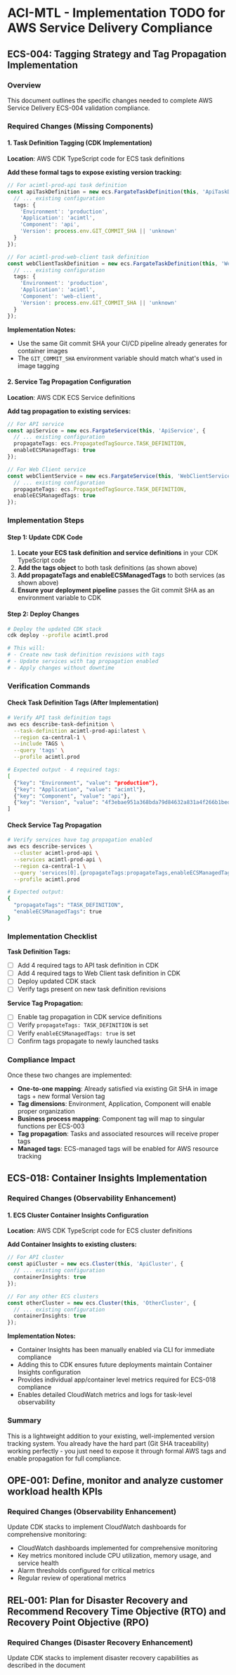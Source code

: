 # ACI-MTL - Implementation TODO for AWS Service Delivery Compliance

## ECS-004: Tagging Strategy and Tag Propagation Implementation

### Overview
This document outlines the specific changes needed to complete AWS Service Delivery ECS-004 validation compliance.

### Required Changes (Missing Components)

#### 1. Task Definition Tagging (CDK Implementation)

**Location**: AWS CDK TypeScript code for ECS task definitions

**Add these formal tags to expose existing version tracking:**
```typescript
// For acimtl-prod-api task definition
const apiTaskDefinition = new ecs.FargateTaskDefinition(this, 'ApiTaskDef', {
  // ... existing configuration
  tags: {
    'Environment': 'production',
    'Application': 'acimtl',
    'Component': 'api',
    'Version': process.env.GIT_COMMIT_SHA || 'unknown'
  }
});

// For acimtl-prod-web-client task definition
const webClientTaskDefinition = new ecs.FargateTaskDefinition(this, 'WebClientTaskDef', {
  // ... existing configuration
  tags: {
    'Environment': 'production',
    'Application': 'acimtl',
    'Component': 'web-client',
    'Version': process.env.GIT_COMMIT_SHA || 'unknown'
  }
});
```

**Implementation Notes:**
- Use the same Git commit SHA your CI/CD pipeline already generates for container images
- The `GIT_COMMIT_SHA` environment variable should match what's used in image tagging

#### 2. Service Tag Propagation Configuration

**Location**: AWS CDK ECS Service definitions

**Add tag propagation to existing services:**
```typescript
// For API service
const apiService = new ecs.FargateService(this, 'ApiService', {
  // ... existing configuration
  propagateTags: ecs.PropagatedTagSource.TASK_DEFINITION,
  enableECSManagedTags: true
});

// For Web Client service
const webClientService = new ecs.FargateService(this, 'WebClientService', {
  // ... existing configuration
  propagateTags: ecs.PropagatedTagSource.TASK_DEFINITION,
  enableECSManagedTags: true
});
```

### Implementation Steps

#### Step 1: Update CDK Code
1. **Locate your ECS task definition and service definitions** in your CDK TypeScript code
2. **Add the tags object** to both task definitions (as shown above)
3. **Add propagateTags and enableECSManagedTags** to both services (as shown above)
4. **Ensure your deployment pipeline** passes the Git commit SHA as an environment variable to CDK

#### Step 2: Deploy Changes
```bash
# Deploy the updated CDK stack
cdk deploy --profile acimtl.prod

# This will:
# - Create new task definition revisions with tags
# - Update services with tag propagation enabled
# - Apply changes without downtime
```

### Verification Commands

#### Check Task Definition Tags (After Implementation)
```bash
# Verify API task definition tags
aws ecs describe-task-definition \
  --task-definition acimtl-prod-api:latest \
  --region ca-central-1 \
  --include TAGS \
  --query 'tags' \
  --profile acimtl.prod

# Expected output - 4 required tags:
[
  {"key": "Environment", "value": "production"},
  {"key": "Application", "value": "acimtl"},
  {"key": "Component", "value": "api"},
  {"key": "Version", "value": "4f3ebae951a368bda79d84632a831a4f266b1bed"}
]
```

#### Check Service Tag Propagation
```bash
# Verify services have tag propagation enabled
aws ecs describe-services \
  --cluster acimtl-prod-api \
  --services acimtl-prod-api \
  --region ca-central-1 \
  --query 'services[0].{propagateTags:propagateTags,enableECSManagedTags:enableECSManagedTags}' \
  --profile acimtl.prod

# Expected output:
{
  "propagateTags": "TASK_DEFINITION",
  "enableECSManagedTags": true
}
```

### Implementation Checklist

**Task Definition Tags:**
- [ ] Add 4 required tags to API task definition in CDK
- [ ] Add 4 required tags to Web Client task definition in CDK
- [ ] Deploy updated CDK stack
- [ ] Verify tags present on new task definition revisions

**Service Tag Propagation:**
- [ ] Enable tag propagation in CDK service definitions
- [ ] Verify `propagateTags: TASK_DEFINITION` is set
- [ ] Verify `enableECSManagedTags: true` is set
- [ ] Confirm tags propagate to newly launched tasks

### Compliance Impact

Once these two changes are implemented:
- **One-to-one mapping**: Already satisfied via existing Git SHA in image tags + new formal Version tag
- **Tag dimensions**: Environment, Application, Component will enable proper organization
- **Business process mapping**: Component tag will map to singular functions per ECS-003
- **Tag propagation**: Tasks and associated resources will receive proper tags
- **Managed tags**: ECS-managed tags will be enabled for AWS resource tracking

## ECS-018: Container Insights Implementation

### Required Changes (Observability Enhancement)

#### 1. ECS Cluster Container Insights Configuration

**Location**: AWS CDK TypeScript code for ECS cluster definitions

**Add Container Insights to existing clusters:**
```typescript
// For API cluster
const apiCluster = new ecs.Cluster(this, 'ApiCluster', {
  // ... existing configuration
  containerInsights: true
});

// For any other ECS clusters
const otherCluster = new ecs.Cluster(this, 'OtherCluster', {
  // ... existing configuration
  containerInsights: true
});
```

**Implementation Notes:**
- Container Insights has been manually enabled via CLI for immediate compliance
- Adding this to CDK ensures future deployments maintain Container Insights configuration
- Provides individual app/container level metrics required for ECS-018 compliance
- Enables detailed CloudWatch metrics and logs for task-level observability

### Summary

This is a lightweight addition to your existing, well-implemented version tracking system. You already have the hard part (Git SHA traceability) working perfectly - you just need to expose it through formal AWS tags and enable propagation for full compliance.

## OPE-001: Define, monitor and analyze customer workload health KPIs

### Required Changes (Observability Enhancement)

Update CDK stacks to implement CloudWatch dashboards for comprehensive monitoring:

- CloudWatch dashboards implemented for comprehensive monitoring
- Key metrics monitored include CPU utilization, memory usage, and service health
- Alarm thresholds configured for critical metrics
- Regular review of operational metrics

## REL-001: Plan for Disaster Recovery and Recommend Recovery Time Objective (RTO) and Recovery Point Objective (RPO)

### Required Changes (Disaster Recovery Enhancement)

Update CDK stacks to implement disaster recovery capabilities as described in the document